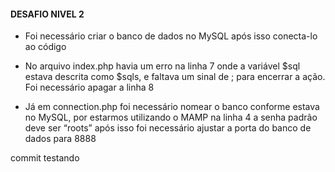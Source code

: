 #### DESAFIO NIVEL 2

* Foi necessário criar o banco de dados no MySQL após isso conecta-lo ao código

* No arquivo index.php havia um erro na linha 7 onde a variável $sql estava descrita como $sqls, e faltava um sinal de ; para encerrar a ação.
Foi necessário apagar a linha 8

* Já em connection.php foi necessário nomear o banco conforme estava no MySQL, por estarmos utilizando o MAMP na linha 4 a senha padrão deve ser “roots”
após isso  foi necessário ajustar a porta do banco de dados para 8888 


commit testando
